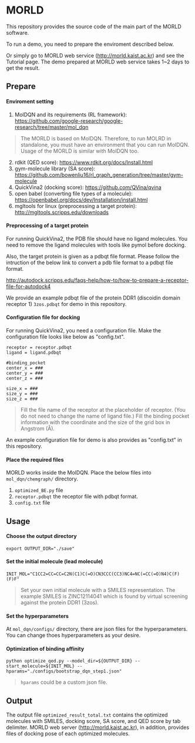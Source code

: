 # MORLD

This repository provides the source code of the main part of the MORLD software.

To run a demo, you need to prepare the enviroment described below.

Or simply go to MORLD web service (http://morld.kaist.ac.kr) and see the Tutorial page. The demo prepared at MORLD web service takes 1~2 days to get the result.

## Prepare

#### Enviroment setting
1. MolDQN and its requirements (RL framework): 
https://github.com/google-research/google-research/tree/master/mol_dqn

>The MORLD is based on MolDQN. 
Therefore, to run MOLRD in standalone, you must have an environment that you can run MolDQN.
Usage of the MORLD is similar with MolDQN too. 


2. rdkit (QED score): https://www.rdkit.org/docs/Install.html
3. gym-molecule library (SA score): https://github.com/bowenliu16/rl_graph_generation/tree/master/gym-molecule
4. QuickVina2 (docking score): https://github.com/QVina/qvina
5. open babel (converting file types of a molecule): https://openbabel.org/docs/dev/Installation/install.html
6. mgltools for linux (preprocessing a target protein): http://mgltools.scripps.edu/downloads


#### Preprocessing of a target protein


For running QuickVina2, the PDB file should have no ligand molecules.
You need to remove the ligand molecules with tools like pymol before docking.

Also, the target protein is given as a pdbqt file format.
Please follow the intruction of the below link to convert a pdb file format to a pdbqt file format.

http://autodock.scripps.edu/faqs-help/how-to/how-to-prepare-a-receptor-file-for-autodock4

We provide an example pdbqt file of the protein DDR1 (discoidin domain receptor 1) ```3zos.pdbqt``` for demo in this repository. 

#### Configuration file for docking
For running QuickVina2, you need a configuration file.
Make the configuration file looks like below as "config.txt". 
<pre><code>receptor = receptor.pdbqt
ligand = ligand.pdbqt

#binding_pocket
center_x = ###
center_y = ###
center_z = ###

size_x = ###
size_y = ###
size_z = ###
</code></pre>

>Fill the file name of the receptor at the placeholder of receptor. (You do not need to change the name of ligand file.)
Fill the binding pocket information with the coordinate and the size of the grid box in Angstrom (Å). 

An example configuration file for demo is also provides as "config.txt" in this repository.

#### Place the required files
MORLD works inside the MolDQN. 
Place the below files into ```mol_dqn/chemgraph/``` directory.
1. ```optimized_BE.py``` file
2. ```receptor.pdbqt``` the receptor file with pdbqt format.
3. ```config.txt``` file

## Usage
#### Choose the output directory
<pre><code>export OUTPUT_DIR="./save"</code></pre>

#### Set the initial molecule (lead molecule)
<pre><code>INIT_MOL="C1CC2=CC=CC=C2N(C1)C(=O)CN3CCC(CC3)NC4=NC(=CC(=O)N4)C(F)(F)F"</code></pre>
> Set your own initial molecule with a SMILES representation.
The example SMILES is ZINC12114041 which is found by virtual screening against the protein DDR1 (3zos).

#### Set the hyperparameters
At ```mol_dqn/configs/``` directory, there are json files for the hyperparameters.
You can change thoes hyperparameters as your desire. 

#### Optimization of binding affinity
<pre><code>python optimize_qed.py --model_dir=${OUTPUT_DIR} --start_molecule=${INIT_MOL} --hparams="./configs/bootstrap_dqn_step1.json"</code></pre>
> ```hparams``` could be a custom json file.

## Output
The output file ```optimized_result_total.txt``` contains the optimized molecules with SMILES, docking score, SA score, and QED score by tab delimiter.
MORLD web server (http://morld.kaist.ac.kr), in addition, provides files of docking pose of each optimized molecules. 
